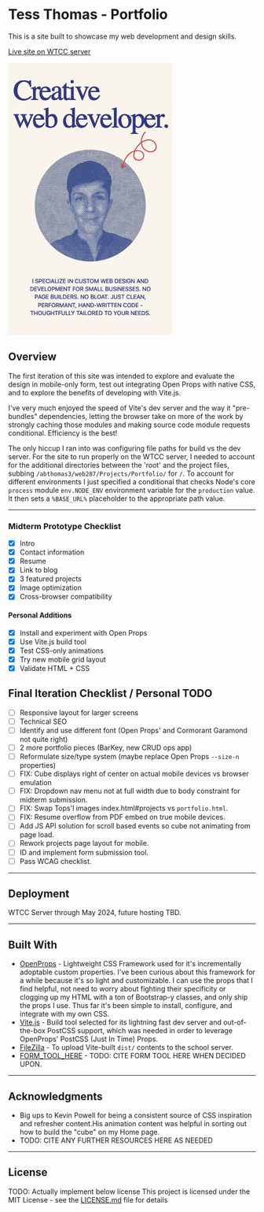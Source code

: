 # Tess Thomas - Portfolio

This is a site built to showcase my web development and design skills.

[Live site on WTCC server](https://wcet.waketech.edu/abthomas3/web287/Projects/Portfolio/index.html)

![Home page intro](/public/assets/home-snip.png)

## Overview

The first iteration of this site was intended to explore and evaluate the design in mobile-only form, test out integrating Open Props with native CSS, and to explore the benefits of developing with Vite.js.

I've very much enjoyed the speed of Vite's dev server and the way it "pre-bundles" dependencies, letting the browser take on more of the work by strongly caching those modules and making source code module requests conditional. Efficiency is the best!

The only hiccup I ran into was configuring file paths for build vs the dev server. For the site to run properly on the WTCC server, I needed to account for the additional directories between the 'root' and the project files, subbing `/abthomas3/web287/Projects/Portfolio/` for `/`. To account for different environments I just specified a conditional that checks Node's core `process` module `env.NODE_ENV` environment variable for the `production` value. It then sets a `%BASE_URL%` placeholder to the appropriate path value.

---

### Midterm Prototype Checklist

- [x] Intro
- [x] Contact information
- [x] Resume
- [x] Link to blog
- [x] 3 featured projects
- [x] Image optimization
- [x] Cross-browser compatibility

#### Personal Additions

- [x] Install and experiment with Open Props
- [x] Use Vite.js build tool
- [x] Test CSS-only animations
- [x] Try new mobile grid layout
- [x] Validate HTML + CSS

## Final Iteration Checklist / Personal TODO

- [ ] Responsive layout for larger screens
- [ ] Technical SEO
- [ ] Identify and use different font (Open Props' and Cormorant Garamond not quite right)
- [ ] 2 more portfolio pieces (BarKey, new CRUD ops app)
- [ ] Reformulate size/type system (maybe replace Open Props `--size-n` properties)
- [ ] FIX: Cube displays right of center on actual mobile devices vs browser emulation
- [ ] FIX: Dropdown nav menu not at full width due to body constraint for midterm submission.
- [ ] FIX: Swap Tops'l images index.html#projects vs `portfolio.html`.
- [ ] FIX: Resume overflow from PDF embed on true mobile devices.
- [ ] Add JS API solution for scroll based events so cube not animating from page load.
- [ ] Rework projects page layout for mobile.
- [ ] ID and implement form submission tool.
- [ ] Pass WCAG checklist.

---

## Deployment

WTCC Server through May 2024, future hosting TBD.

---

## Built With

- [OpenProps](https://open-props.style/) - Lightweight CSS Framework used for it's incrementally adoptable custom properties. I've been curious about this framework for a while because it's so light and customizable. I can use the props that I find helpful, not need to worry about fighting their specificity or clogging up my HTML with a ton of Bootstrap-y classes, and only ship the props I use. Thus far it's been simple to install, configure, and integrate with my own CSS.
- [Vite.js](https://vitejs.dev/guide/) - Build tool selected for its lightning fast dev server and out-of-the-box PostCSS support, which was needed in order to leverage OpenProps' PostCSS (Just In Time) Props.
- [FileZilla](https://filezilla-project.org/) - To upload Vite-built `dist/` contents to the school server.
- [FORM_TOOL_HERE](#) - TODO: CITE FORM TOOL HERE WHEN DECIDED UPON.

---

## Acknowledgments

- Big ups to Kevin Powell for being a consistent source of CSS inspiration and refresher content.His animation content was helpful in sorting out how to build the "cube" on my Home page.
- TODO: CITE ANY FURTHER RESOURCES HERE AS NEEDED

---

## License

TODO: Actually implement below license
This project is licensed under the MIT License - see the [LICENSE.md](LICENSE.md) file for details
